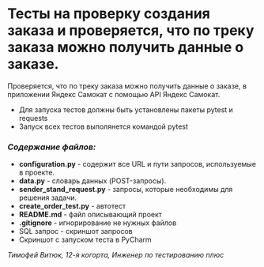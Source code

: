 ﻿# Тесты на проверку создания заказа и проверяется, что по треку заказа можно получить данные о заказе.
Проверяется, что по треку заказа можно получить данные о заказе, в приложении Яндекс Самокат с помощью API Яндекс Самокат.
- Для запуска тестов должны быть установлены пакеты pytest и requests
- Запуск всех тестов выполянется командой pytest

### _**Содержание файлов:**_
* **configuration.py** - содержит все URL и пути запросов, используемые в проекте.
* **data.py** - словарь данных (POST-запросы).
* **sender_stand_request.py** - запросы, которые необходимы для решения задачи.
* **create_order_test.py** - автотест
* **README.md** - файл описывающий проект
* **.gitignore** - игнорирование не нужных файлов
* SQL запрос - скриншот запросов
* Скриншот с запуском теста в PyCharm

_Тимофей Витюк, 12-я когорта, Инженер по тестированию плюс_
